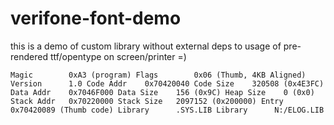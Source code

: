 # verifone-font-demo
this is a demo of custom library without external deps to usage of pre-rendered ttf/opentype on screen/printer =)


``
Magic        0xA3 (program)
Flags        0x06 (Thumb, 4KB Aligned)
Version      1.0
Code Addr    0x70420040
Code Size    320508 (0x4E3FC)
Data Addr    0x7046F000
Data Size    156 (0x9C)
Heap Size    0 (0x0)
Stack Addr   0x70220000
Stack Size   2097152 (0x200000)
Entry        0x70420089 (Thumb code)
Library      .SYS.LIB
Library      N:/ELOG.LIB
``
